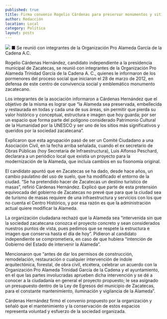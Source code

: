 ```yaml
---
published: true
title: Firma convenio Rogelio Cárdenas para preservar monumentos y sitios históricos
author: Redacción
location: Local
category: Política
layout: posts
---
```


![](http://i.imgur.com/sgAr4rdm.jpg)
■ Se reunió con integrantes de la Organización Pro Alameda García de la Cadena A.C.

Rogelio Cárdenas Hernández, candidato independiente a la presidencia municipal de Zacatecas, se reunió con integrantes de la Organización Pro Alameda Trinidad García de la Cadena A. C., quienes le informaron de los pormenores del proceso social que iniciaron el 28 de marzo de 2012, en defensa de este centro de convivencia social y emblemático monumento zacatecano.

Los integrantes de la asociación informaron a Cárdenas Hernández que el objetivo de la misma es lograr que “la Alameda sea preservada, embellecida y restaurada en todas y cada una de sus áreas, sin permitir que pierda su valor histórico y conceptual, estructura e imagen que hoy guarda; por ser un espacio que forma parte del polígono considerado Patrimonio Cultural de la Humanidad por la UNESCO y ser uno de los sitios más significativos y queridos por la sociedad zacatecana”.

Explicaron que esta agrupación pasó de ser un Comité Ciudadano a una Asociación Civil, en la fecha arriba señalada, cuando el ex secretario de Obras Públicas (hoy Secretaría de Infraestructura), Luis Alfonso Peschard, declarara a un periódico local que existía un proyecto para la modernización de la Alameda, que incluía cambios en su fisonomía original.

El candidato apuntó que en Zacatecas se ha dado, desde hace años, un cambio paulatino del uso de suelo, que ha modificado el entorno de la ciudad. “Se ha pretendido hacer de Zacatecas un destino turístico de masas”, refirió Cárdenas Hernández. Explicó que parte de esta pretensión equivocada del gobierno de Zacatecas no prevé que para que la ciudad sea de turismo de masas requiere de una infraestructura y servicios con los que no cuenta el Centro Histórico, y por esa razón es que la administración actual quiere modificar la Alameda.

La organización ciudadana rechazó que la Alameda sea “intervenida sin que la sociedad zacatecana conozca el proyecto concreto y sean considerados nuestros puntos de vista, pues pedimos que se respete la estructura e imagen que conserva hasta el día de hoy”. Pidieron al candidato independiente se comprometiera, en caso de que hubiera “intención de Gobierno del Estado de intervenir la Alameda”.

Mencionaron que “antes de dar los permisos de construcción, remodelación, restauración o cualquier intervención de índole arquitectónica, forestal, de obra civil, etcétera, celebrar un acuerdo con la Organización Pro Alameda Trinidad García de la Cadena y el ayuntamiento, en el que las partes involucradas aprueben dicha intervención y se dé a conocer a la ciudadanía en general el proyecto propuesto; le sea asignado un presupuesto dentro de la Ley de Egresos del municipio de Zacatecas, para el constante mantenimiento, iluminación y vigilancia de la Alameda”.

Cárdenas Hernández firmó el convenio propuesto por la organización y señaló que el mantenimiento y la conservación de estos espacios representa voluntad y esfuerzo de la sociedad organizada.
